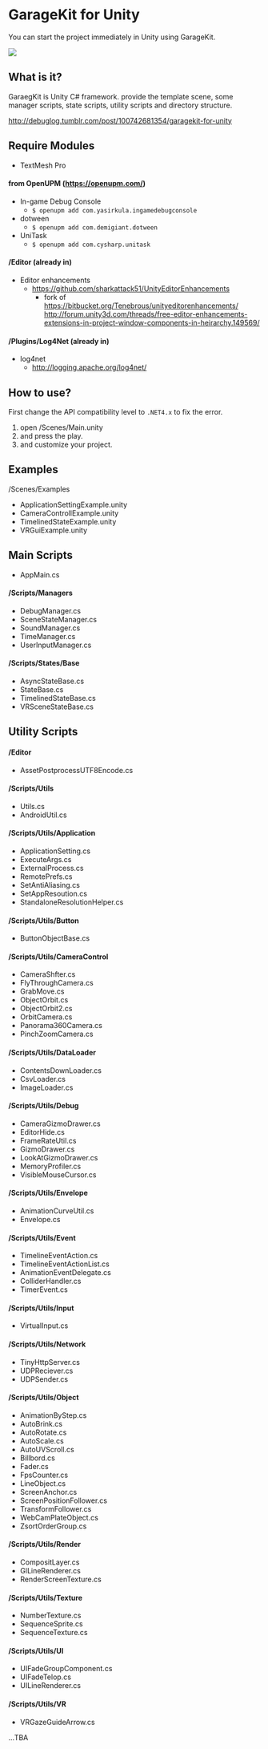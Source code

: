GarageKit for Unity
===================
You can start the project immediately in Unity using GarageKit.

![](http://media.tumblr.com/1ad50e485e709219816e2cc0057d65b1/tumblr_inline_ndw8fqGnIb1qzb8ql.png)

## What is it?

GaraegKit is Unity C# framework. provide the template scene, some manager scripts, state scripts, utility scripts and directory structure.

http://debuglog.tumblr.com/post/100742681354/garagekit-for-unity

## Require Modules

- TextMesh Pro

#### from OpenUPM (https://openupm.com/)

- In-game Debug Console
  - `$ openupm add com.yasirkula.ingamedebugconsole`
- dotween
  - `$ openupm add com.demigiant.dotween`
- UniTask
  - `$ openupm add com.cysharp.unitask`

#### /Editor (already in)

- Editor enhancements
  - https://github.com/sharkattack51/UnityEditorEnhancements
    - fork of
  https://bitbucket.org/Tenebrous/unityeditorenhancements/
  http://forum.unity3d.com/threads/free-editor-enhancements-extensions-in-project-window-components-in-heirarchy.149569/

#### /Plugins/Log4Net (already in)

- log4net  
  - http://logging.apache.org/log4net/

## How to use?

First change the API compatibility level to `.NET4.x` to fix the error.

1. open /Scenes/Main.unity
2. and press the play.
3. and customize your project.

## Examples

/Scenes/Examples

- ApplicationSettingExample.unity
- CameraControllExample.unity
- TimelinedStateExample.unity
- VRGuiExample.unity

## Main Scripts

- AppMain.cs

#### /Scripts/Managers

- DebugManager.cs
- SceneStateManager.cs
- SoundManager.cs
- TimeManager.cs
- UserInputManager.cs

#### /Scripts/States/Base

- AsyncStateBase.cs
- StateBase.cs
- TimelinedStateBase.cs
- VRSceneStateBase.cs

## Utility Scripts

#### /Editor

- AssetPostprocessUTF8Encode.cs

#### /Scripts/Utils

- Utils.cs
- AndroidUtil.cs

#### /Scripts/Utils/Application
  
- ApplicationSetting.cs
- ExecuteArgs.cs
- ExternalProcess.cs
- RemotePrefs.cs
- SetAntiAliasing.cs
- SetAppResoution.cs
- StandaloneResolutionHelper.cs

#### /Scripts/Utils/Button

- ButtonObjectBase.cs

#### /Scripts/Utils/CameraControl

- CameraShfter.cs
- FlyThroughCamera.cs
- GrabMove.cs
- ObjectOrbit.cs
- ObjectOrbit2.cs
- OrbitCamera.cs
- Panorama360Camera.cs
- PinchZoomCamera.cs

#### /Scripts/Utils/DataLoader

- ContentsDownLoader.cs
- CsvLoader.cs
- ImageLoader.cs

#### /Scripts/Utils/Debug

- CameraGizmoDrawer.cs
- EditorHide.cs
- FrameRateUtil.cs
- GizmoDrawer.cs
- LookAtGizmoDrawer.cs
- MemoryProfiler.cs
- VisibleMouseCursor.cs

#### /Scripts/Utils/Envelope

- AnimationCurveUtil.cs
- Envelope.cs

#### /Scripts/Utils/Event

- TimelineEventAction.cs
- TimelineEventActionList.cs
- AnimationEventDelegate.cs
- ColliderHandler.cs
- TimerEvent.cs

#### /Scripts/Utils/Input

- VirtualInput.cs

#### /Scripts/Utils/Network

- TinyHttpServer.cs
- UDPReciever.cs
- UDPSender.cs

#### /Scripts/Utils/Object

- AnimationByStep.cs
- AutoBrink.cs
- AutoRotate.cs
- AutoScale.cs
- AutoUVScroll.cs
- Billbord.cs
- Fader.cs
- FpsCounter.cs
- LineObject.cs
- ScreenAnchor.cs
- ScreenPositionFollower.cs
- TransformFollower.cs
- WebCamPlateObject.cs
- ZsortOrderGroup.cs

#### /Scripts/Utils/Render

- CompositLayer.cs
- GlLineRenderer.cs
- RenderScreenTexture.cs

#### /Scripts/Utils/Texture

- NumberTexture.cs
- SequenceSprite.cs
- SequenceTexture.cs

#### /Scripts/Utils/UI

- UIFadeGroupComponent.cs
- UIFadeTelop.cs
- UILineRenderer.cs

#### /Scripts/Utils/VR

- VRGazeGuideArrow.cs

...TBA
